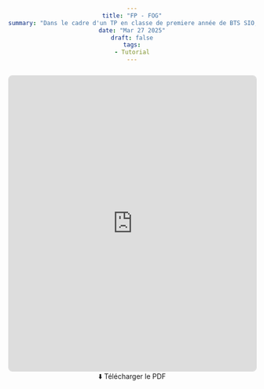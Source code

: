 ```yaml
---

title: "FP - FOG"
summary: "Dans le cadre d'un TP en classe de premiere année de BTS SIO, j'ai pu réaliser cette fiche de procédure sur le fonctionnement et la configuration de FOG."
date: "Mar 27 2025"
draft: false
tags:
- Tutorial
---
```

<html>
<head>
    <style>
        body {
            margin: 0;
            padding: 20px;
            text-align: center;
        }
        embed {
            border: 1px solid #ddd;
            border-radius: 8px;
            margin-top: 10px;
        }
        a {
            display: inline-block;
            text-decoration: none;
            border-radius: 5px;
            transition: background 0.3s;
        }
        </div>
    </style>
</head>
<body>
    <main>
        <section>
            <embed src="https://www.canva.com/design/DAGAteor6rE/2qmd3aioZOvntlO-_iuSZA/view?utm_content=DAGAteor6rE&utm_campaign=designshare&utm_medium=link2&utm_source=uniquelinks&utlId=hf65097722c" type="application/pdf" width="100%" height="600px" />
        </section>
        <section>
            <a href="https://export-download.canva.com/SqVak/DAGAt0SqVak/35/0-3715924433332036641.pdf?X-Amz-Algorithm=AWS4-HMAC-SHA256&X-Amz-Credential=AKIAJHKNGJLC2J7OGJ6Q%2F20250129%2Fus-east-1%2Fs3%2Faws4_request&X-Amz-Date=20250129T073823Z&X-Amz-Expires=25128&X-Amz-Signature=2bc06552322af257243985f0364989336a517d5d60072f8624750b55d697b4a4&X-Amz-SignedHeaders=host&response-content-disposition=attachment%3B%20filename%2A%3DUTF-8%27%27FOG%2520FP.pdf&response-expires=Wed%2C%2029%20Jan%202025%2014%3A37%3A11%20GMT" download>⬇️ Télécharger le PDF</a>
        </section>
    </main>
</body>
</html>
